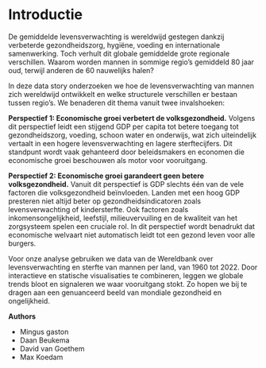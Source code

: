 # Introductie

De gemiddelde levensverwachting is wereldwijd gestegen dankzij verbeterde gezondheidszorg, hygiëne, voeding en internationale samenwerking. Toch verhult dit globale gemiddelde grote regionale verschillen. Waarom worden mannen in sommige regio’s gemiddeld 80 jaar oud, terwijl anderen de 60 nauwelijks halen?

In deze data story onderzoeken we hoe de levensverwachting van mannen zich wereldwijd ontwikkelt en welke structurele verschillen er bestaan tussen regio’s. We benaderen dit thema vanuit twee invalshoeken:

**Perspectief 1: Economische groei verbetert de volksgezondheid.** Volgens dit perspectief leidt een stijgend GDP per capita tot betere toegang tot gezondheidszorg, voeding, schoon water en onderwijs, wat zich uiteindelijk vertaalt in een hogere levensverwachting en lagere sterftecijfers. Dit standpunt wordt vaak gehanteerd door beleidsmakers en economen die economische groei beschouwen als motor voor vooruitgang.

 **Perspectief 2: Economische groei garandeert geen betere volksgezondheid.** Vanuit dit perspectief is GDP slechts één van de vele factoren die volksgezondheid beïnvloeden. Landen met een hoog GDP presteren niet altijd beter op gezondheidsindicatoren zoals levensverwachting of kindersterfte. Ook factoren zoals inkomensongelijkheid, leefstijl, milieuvervuiling en de kwaliteit van het zorgsysteem spelen een cruciale rol. In dit perspectief wordt benadrukt dat economische welvaart niet automatisch leidt tot een gezond leven voor alle burgers.

Voor onze analyse gebruiken we data van de Wereldbank over levensverwachting en sterfte van mannen per land, van 1960 tot 2022. Door interactieve en statische visualisaties te combineren, leggen we globale trends bloot en signaleren we waar vooruitgang stokt. Zo hopen we bij te dragen aan een genuanceerd beeld van mondiale gezondheid en ongelijkheid.

**Authors**
- Mingus gaston
- Daan Beukema
- David van Goethem
- Max Koedam
